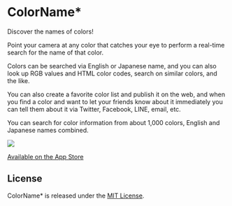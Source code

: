 # ColorName*

Discover the names of colors! 

Point your camera at any color that catches your eye to perform a real-time search for the name of that color.
 
Colors can be searched via English or Japanese name, and you can also look up RGB values and HTML color codes, search on similar colors, and the like. 

You can also create a favorite color list and publish it on the web, and when you find a color and want to let your friends know about it immediately you can tell them about it via Twitter, Facebook, LINE, email, etc. 

You can search for color information from about 1,000 colors, English and Japanese names combined.

![](https://raw.github.com/Atrac613/ColorName-iOS/master/screenshot.png)

[Available on the App Store](https://itunes.apple.com/app/colorname*/id584817516)

## License

ColorName* is released under the [MIT License](http://www.opensource.org/licenses/MIT).
